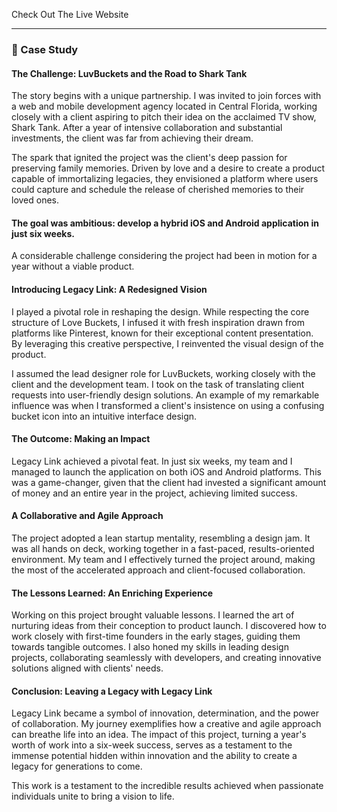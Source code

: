 Check Out The Live Website


---
### 📖 Case Study

#### **The Challenge: LuvBuckets and the Road to Shark Tank**

The story begins with a unique partnership. I was invited to join forces with a web and mobile development agency located in Central Florida, working closely with a client aspiring to pitch their idea on the acclaimed TV show, Shark Tank. After a year of intensive collaboration and substantial investments, the client was far from achieving their dream.

The spark that ignited the project was the client's deep passion for preserving family memories. Driven by love and a desire to create a product capable of immortalizing legacies, they envisioned a platform where users could capture and schedule the release of cherished memories to their loved ones.

#### **The goal was ambitious: develop a hybrid iOS and Android application in just six weeks.**

A considerable challenge considering the project had been in motion for a year without a viable product.

#### **Introducing Legacy Link: A Redesigned Vision**

I played a pivotal role in reshaping the design. While respecting the core structure of Love Buckets, I infused it with fresh inspiration drawn from platforms like Pinterest, known for their exceptional content presentation. By leveraging this creative perspective, I reinvented the visual design of the product.

I assumed the lead designer role for LuvBuckets, working closely with the client and the development team. I took on the task of translating client requests into user-friendly design solutions. An example of my remarkable influence was when I transformed a client's insistence on using a confusing bucket icon into an intuitive interface design.

#### **The Outcome: Making an Impact**

Legacy Link achieved a pivotal feat. In just six weeks, my team and I managed to launch the application on both iOS and Android platforms. This was a game-changer, given that the client had invested a significant amount of money and an entire year in the project, achieving limited success.

#### **A Collaborative and Agile Approach**

The project adopted a lean startup mentality, resembling a design jam. It was all hands on deck, working together in a fast-paced, results-oriented environment. My team and I effectively turned the project around, making the most of the accelerated approach and client-focused collaboration.

#### **The Lessons Learned: An Enriching Experience**

Working on this project brought valuable lessons. I learned the art of nurturing ideas from their conception to product launch. I discovered how to work closely with first-time founders in the early stages, guiding them towards tangible outcomes. I also honed my skills in leading design projects, collaborating seamlessly with developers, and creating innovative solutions aligned with clients' needs.

#### **Conclusion: Leaving a Legacy with Legacy Link**

Legacy Link became a symbol of innovation, determination, and the power of collaboration. My journey exemplifies how a creative and agile approach can breathe life into an idea. The impact of this project, turning a year's worth of work into a six-week success, serves as a testament to the immense potential hidden within innovation and the ability to create a legacy for generations to come.

This work is a testament to the incredible results achieved when passionate individuals unite to bring a vision to life.

